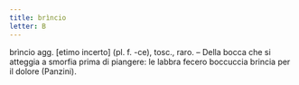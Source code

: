 ```yaml
---
title: brìncio
letter: B
---
```

brìncio agg. [etimo incerto] (pl. f. -ce), tosc., raro. – Della bocca che si atteggia a smorfia prima di piangere: le labbra fecero boccuccia brincia per il dolore (Panzini).